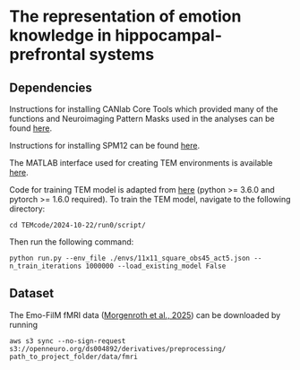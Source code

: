 # The representation of emotion knowledge in hippocampal-prefrontal systems


## Dependencies 
Instructions for installing CANlab Core Tools which provided many of the functions and Neuroimaging Pattern Masks used in the analyses can be found [here](https://canlab.github.io/_pages/canlab_help_1_installing_tools/canlab_help_1_installing_tools.html).

Instructions for installing SPM12 can be found [here](https://www.fil.ion.ucl.ac.uk/spm/software/spm12/).

The MATLAB interface used for creating TEM environments is available [here](https://github.com/jbakermans/WorldBuilder).

Code for training TEM model is adapted from [here](https://github.com/jbakermans/torch_tem) (python >= 3.6.0 and pytorch >= 1.6.0 required).
To train the TEM model, navigate to the following directory:
<pre><code>cd TEMcode/2024-10-22/run0/script/</code></pre>
Then run the following command:
<pre><code>python run.py --env_file ./envs/11x11_square_obs45_act5.json --n_train_iterations 1000000 --load_existing_model False</code></pre>

## Dataset
The Emo-FilM fMRI data ([Morgenroth et al., 2025](https://www.nature.com/articles/s41597-025-04803-5)) can be downloaded by running
<pre><code>aws s3 sync --no-sign-request s3://openneuro.org/ds004892/derivatives/preprocessing/ path_to_project_folder/data/fmri</code></pre>
